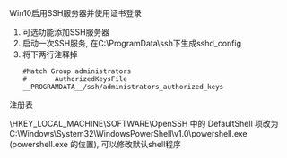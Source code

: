 Win10启用SSH服务器并使用证书登录

1. 可选功能添加SSH服务器
2. 启动一次SSH服务, 在C:\ProgramData\ssh下生成sshd_config
3. 将下两行注释掉
    ```text
    #Match Group administrators
    #       AuthorizedKeysFile __PROGRAMDATA__/ssh/administrators_authorized_keys
    ```

注册表

\HKEY_LOCAL_MACHINE\SOFTWARE\OpenSSH 中的 DefaultShell 项改为 C:\Windows\System32\WindowsPowerShell\v1.0\powershell.exe (powershell.exe 的位置), 
可以修改默认shell程序
